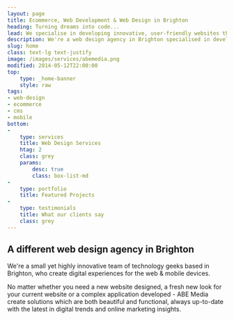 ```yaml
---
layout: page
title: Ecommerce, Web Development & Web Design in Brighton
heading: Turning dreams into code...
lead: We specialise in developing innovative, user-friendly websites that boast eye catching designs and render beautifully on any device.
description: We're a web design agency in Brighton specialised in developing innovative, user-friendly websites that boast eye catching designs and render beautifully on any device.
slug: home
class: text-lg text-justify
image: /images/services/abemedia.png
modified: 2014-05-12T22:00:00
top:
    type: _home-banner
    style: raw
tags:
- web-design
- ecommerce
- cms
- mobile
bottom: 
-
    type: services
    title: Web Design Services
    htag: 2
    class: grey
    params:
        desc: true
        class: box-list-md
-
    type: portfolio
    title: Featured Projects
-
    type: testimonials
    title: What our clients say
    class: grey
---
```


## A different web design agency in Brighton

We're a small yet highly innovative team of technology geeks based in Brighton, who create digital experiences for the web & mobile devices.

No matter whether you need a new website designed, a fresh new look for your current website or a complex application developed - ABE Media create solutions which are both beautiful and functional, always up-to-date with the latest in digital trends and online marketing insights.

